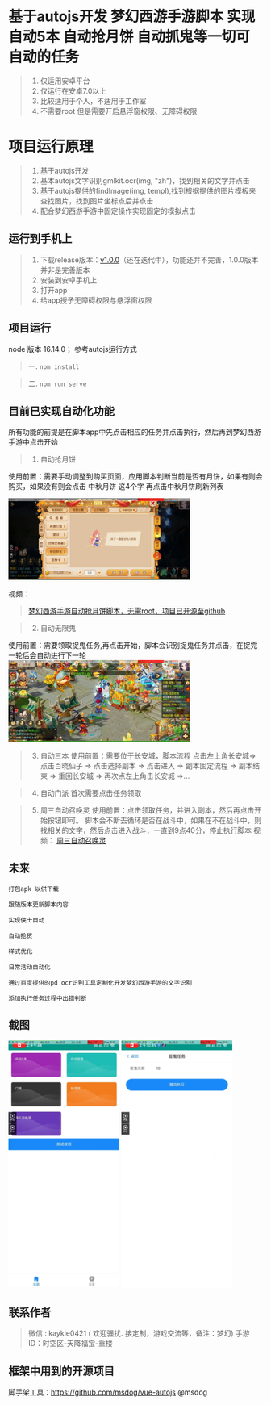 # 基于autojs开发 梦幻西游手游脚本 实现自动5本 自动抢月饼 自动抓鬼等一切可自动的任务 
> 1. 仅适用安卓平台
> 2. 仅运行在安卓7.0以上
> 3. 比较适用于个人，不适用于工作室
> 4. 不需要root 但是需要开启悬浮窗权限、无障碍权限

# 项目运行原理
> 1. 基于autojs开发
> 2. 基本autojs文字识别gmlkit.ocr(img, "zh")，找到相关的文字并点击
> 3. 基于autojs提供的findImage(img, templ),找到根据提供的图片模板来查找图片，找到图片坐标点后并点击
> 4. 配合梦幻西游手游中固定操作实现固定的模拟点击

## 运行到手机上
> 1. 下载release版本：[v1.0.0](https://github.com/kaykie/mengHuang/releases/tag/v1.0.0)（还在迭代中），功能还并不完善，1.0.0版本并非是完善版本
> 2. 安装到安卓手机上
> 3. 打开app
> 4. 给app授予无障碍权限与悬浮窗权限

## 项目运行

node 版本 16.14.0；
参考autojs运行方式

> 一. `npm install`

> 二. `npm run serve`

## 目前已实现自动化功能

所有功能的前提是在脚本app中先点击相应的任务并点击执行，然后再到梦幻西游手游中点击开始

> 1. 自动抢月饼

  使用前置：需要手动调整到购买页面，应用脚本判断当前是否有月饼，如果有则会购买，如果没有则会点击 中秋月饼 这4个字 再点击中秋月饼刷新列表

<img src="type/qizhenyibao.jpg" width="360px">

  视频：
  > [梦幻西游手游自动抢月饼脚本，无需root，项目已开源至github](https://www.bilibili.com/video/BV1kN411t7Wd/)

> 2. 自动无限鬼
  
  使用前置：需要领取捉鬼任务,再点击开始，脚本会识别捉鬼任务并点击，在捉完一轮后会自动进行下一轮
<img src="type/zhuagui.jpg" width="360px">

> 3. 自动三本
   使用前置：需要位于长安城，脚本流程 点击左上角长安城=>点击百晓仙子 => 点击选择副本 => 点击进入 => 副本固定流程 => 副本结束 => 重回长安城 => 再次点左上角击长安城 =>...

> 4. 自动门派
  首次需要点击任务领取

> 5. 周三自动召唤灵
  使用前置：点击领取任务，并进入副本，然后再点击开始按钮即可。 脚本会不断去循环是否在战斗中，如果在不在战斗中，则找相关的文字，然后点击进入战斗，一直到9点40分，停止执行脚本
  视频：
  [周三自动召唤灵](https://www.bilibili.com/video/BV1CG41117oX/)

## 未来
`打包apk 以供下载`

`跟随版本更新脚本内容`

`实现侠士自动`

`自动抢货`

`样式优化`

`日常活动自动化`

`通过百度提供的pd ocr识别工具定制化开发梦幻西游手游的文字识别`

`添加执行任务过程中出错判断`
## 截图

<img src="type/home.jpg" width="220px"> 
<img src="type/action.jpg" width="220px"> 

## 联系作者

> 微信 : kaykie0421 ( 欢迎骚扰. 接定制，游戏交流等，备注：梦幻)
> 手游ID：时空区-天降福宝-重楼

## 框架中用到的开源项目
脚手架工具：https://github.com/msdog/vue-autojs @msdog

